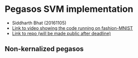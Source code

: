# Pegasos SVM implementation
- Siddharth Bhat (20161105)
- [Link to video showing the code running on fashion-MNIST](https://asciinema.org/a/mPRysIrJjyGf1l2yRt7nR3gIq)
- [Link to repo (will be made public after deadline)](https://github.com/bollu/pegasos-svm)


## Non-kernalized pegasos

```py
```
